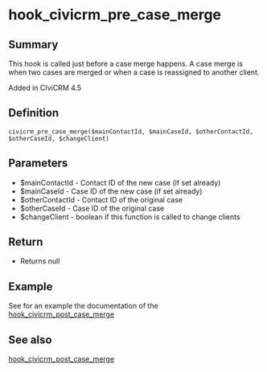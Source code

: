 # hook_civicrm_pre_case_merge

## Summary

This hook is called just before a case merge happens. A case merge is
when two cases are merged or when a case is reassigned to another
client.

Added in CIviCRM 4.5

## Definition

    civicrm_pre_case_merge($mainContactId, $mainCaseId, $otherContactId, $otherCaseId, $changeClient)

## Parameters

-   $mainContactId - Contact ID of the new case (if set already)
-   $mainCaseId - Case ID of the new case (if set already)
-   $otherContactId - Contact ID of the original case
-   $otherCaseId - Case ID of the original case
-   $changeClient - boolean if this function is called to change
    clients

## Return

-   Returns null

## Example

See for an example the documentation of the
[hook_civicrm_post_case_merge](/hooks/hook_civicrm_post_case_merge.md)

## See also

[hook_civicrm_post_case_merge](/hooks/hook_civicrm_post_case_merge.md)